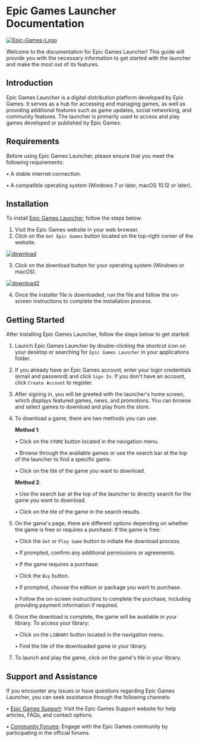 # Epic Games Launcher Documentation

<a href="https://ibb.co/BrbpY74"><img src="https://i.ibb.co/Nm5vGk1/Epic-Games-Logo.jpg" alt="Epic-Games-Logo" border="0" /></a>

 Welcome to the documentation for Epic Games Launcher! This guide will provide you with the necessary information to get started with the launcher and make the most out of its features.

## Introduction

Epic Games Launcher is a digital distribution platform developed by Epic Games. It serves as a hub for accessing and managing games, as well as providing additional features such as game updates, social networking, and community features. The launcher is primarily used to access and play games developed or published by Epic Games.

## Requirements

Before using Epic Games Launcher, please ensure that you meet the following requirements:

   •	A stable internet connection.

   •	A compatible operating system (Windows 7 or later, macOS 10.12 or later).

## Installation

To install [Epic Games Launcher](https://store.epicgames.com/en-US/?lang=en-US), follow the steps below:
1.	Visit the Epic Games website in your web browser.
2.	Click on the `Get Epic Games` button located on the top-right corner of the website.

 <a href="https://imgbb.com/"><img src="https://i.ibb.co/8g8YwMT/download.png" alt="download" border="0" /></a>

3. Click on the download button for your operating system (Windows or macOS).

<a href="https://imgbb.com/"><img src="https://i.ibb.co/hC9d6Lc/download2.png" alt="download2" border="0" /></a>
 
4.	Once the installer file is downloaded, run the file and follow the on-screen instructions to complete the installation process.

## Getting Started

After installing Epic Games Launcher, follow the steps below to get started:

1.	Launch Epic Games Launcher by double-clicking the shortcut icon on your desktop or searching for `Epic Games Launcher` in your applications folder.

2.	If you already have an Epic Games account, enter your login credentials (email and password) and click `Sign In`. If you don't have an account, click `Create Account` to register.

3.	After signing in, you will be greeted with the launcher's home screen, which displays featured games, news, and promotions. You can browse and select games to download and play from the store.

4.	To download a game, there are two methods you can use:

    **Method 1**:

     •	Click on the `STORE` button located in the navigation menu.

     •	Browse through the available games or use the search bar at the top of the launcher to find a specific game.

     •	Click on the tile of the game you want to download.

    **Method 2**:

     •	Use the search bar at the top of the launcher to directly search for the game you want to download.

     •	Click on the tile of the game in the search results.

5.	On the game's page, there are different options depending on whether the game is free or requires a purchase:
If the game is free:

    •	Click the `Get` or `Play Game` button to initiate the download process.

    •	If prompted, confirm any additional permissions or agreements.

    •	If the game requires a purchase:

    •	Click the `Buy` button.

    •	If prompted, choose the edition or package you want to purchase.

    •	Follow the on-screen instructions to complete the purchase, including providing payment information if required.

6.	Once the download is complete, the game will be available in your library. To access your library:

    •	Click on the `LIBRARY` button located in the navigation menu.

    •	Find the tile of the downloaded game in your library.

7.	To launch and play the game, click on the game's tile in your library.

## Support and Assistance

If you encounter any issues or have questions regarding Epic Games Launcher, you can seek assistance through the following channels:

   •	[Epic Games Support](https://www.epicgames.com/help/en-US/?lang=en-US): Visit the Epic Games Support website for help articles, FAQs, and contact options.

   •	[Community Forums](https://dev.epicgames.com/community/): Engage with the Epic Games community by participating in the official forums.